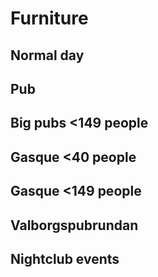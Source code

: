 # Furniture

## Normal day

## Pub

## Big pubs <149 people

## Gasque <40 people

## Gasque <149 people

## Valborgspubrundan

## Nightclub events